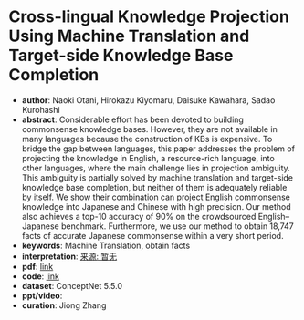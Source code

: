 # Cross-lingual Knowledge Projection Using Machine Translation and Target-side Knowledge Base Completion
* **author**: Naoki Otani, Hirokazu Kiyomaru, Daisuke Kawahara, Sadao Kurohashi
* **abstract**: Considerable effort has been devoted to building commonsense knowledge bases. However, they are not available in many languages because the construction of KBs is expensive. To bridge the gap between languages, this paper addresses the problem of projecting the knowledge in English, a resource-rich language, into other languages, where the main challenge lies in projection ambiguity. This ambiguity is partially solved by machine translation and target-side knowledge base completion, but neither of them is adequately reliable by itself. We show their combination can project English commonsense knowledge into Japanese and Chinese with high precision. Our method also achieves a top-10 accuracy of 90% on the crowdsourced English–Japanese benchmark. Furthermore, we use our method to obtain 18,747 facts of accurate Japanese commonsense within a very short period.
* **keywords**: Machine Translation, obtain facts
* **interpretation**: [来源: 暂无]()
* **pdf**: [link](https://www.aclweb.org/anthology/C18-1128.pdf)
* **code**: [link](https://github.com/notani/CLKP-MTKBC)
* **dataset**: ConceptNet 5.5.0
* **ppt/video**:
* **curation**: Jiong Zhang 